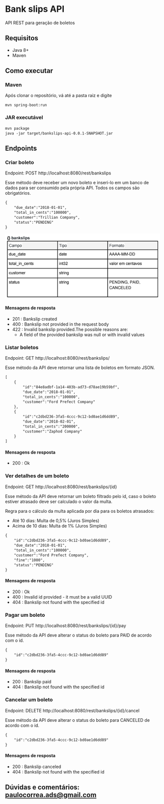 # Bank slips API

API REST para geração de boletos

## Requisitos

- Java 8+
- Maven

## Como executar

### Maven
Após clonar o repositório, vá até a pasta raiz e digite
```
mvn spring-boot:run
```

### JAR executável
```
mvn package
java -jar target/bankslips-api-0.0.1-SNAPSHOT.jar
```

## Endpoints

### Criar boleto

Endpoint:​ POST http://localhost:8080/rest/bankslips

Esse método deve receber um novo boleto e inseri-lo em um banco de dados para
ser consumido pela própria API. Todos os campos são obrigatórios.

```
{
	"due_date":"2018-01-01",
	"total_in_cents":"100000",
	"customer":"Trillian Company",
	"status":"PENDING"
}
```

![](https://github.com/pauloads/contaazul-bankslips-api/blob/dev/readme_files/create.PNG?raw=true)

#### Mensagens de resposta

- 201 : Bankslip created
- 400 : Bankslip not provided in the request body
- 422 : Invalid bankslip provided.The possible reasons are:
	- A field of the provided bankslip was null or with invalid values

### Listar boletos

Endpoint: ​GET http://localhost:8080/rest/bankslips/

Esse método da API deve retornar uma lista de boletos em formato JSON.

```
[
	{
		"id":"84e8adbf-1a14-403b-ad73-d78ae19b59bf",
		"due_date":"2018-01-01",
		"total_in_cents":"100000",
		"customer":"Ford Prefect Company"
	},
	{
		"id":"c2dbd236-3fa5-4ccc-9c12-bd0ae1d6dd89",
		"due_date":"2018-02-01",
		"total_in_cents":"200000",
		"customer":"Zaphod Company"
	}
]
```

#### Mensagens de resposta

- 200 : Ok

### Ver detalhes de um boleto

Endpoint: ​GET http://localhost:8080/rest/bankslips/{id}

Esse método da API deve retornar um boleto filtrado pelo id, caso o boleto estiver
atrasado deve ser calculado o valor da multa.

Regra para o cálculo da multa aplicada por dia para os boletos atrasados:

- Até 10 dias: Multa de 0,5% (Juros Simples)
- Acima de 10 dias: Multa de 1% (Juros Simples)

```
{
	"id":"c2dbd236-3fa5-4ccc-9c12-bd0ae1d6dd89",
	"due_date":"2018-01-01",
	"total_in_cents":"100000",
	"customer":"Ford Prefect Company",
	"fine":"1000",
	"status":"PENDING"
}
```

#### Mensagens de resposta

- 200 : Ok
- 400 : Invalid id provided - it must be a valid UUID
- 404 : Bankslip not found with the specified id

### Pagar um boleto

Endpoint:​ PUT http://localhost:8080/rest/bankslips/{id}/pay

Esse método da API deve alterar o status do boleto para PAID de acordo com o id.

```
{
	"id":"c2dbd236-3fa5-4ccc-9c12-bd0ae1d6dd89"
}
```

#### Mensagens de resposta

- 200 : Bankslip paid
- 404 : Bankslip not found with the specified id

### Cancelar um boleto

Endpoint:​ DELETE http://localhost:8080/rest/bankslips/{id}/cancel

Esse método da API deve alterar o status do boleto para CANCELED de acordo
com o id.

```
{
	"id":"c2dbd236-3fa5-4ccc-9c12-bd0ae1d6dd89"
}
```

#### Mensagens de resposta
- 200 : Bankslip canceled
- 404 : Bankslip not found with the specified id

## Dúvidas e comentários: paulocorrea.ads@gmail.com